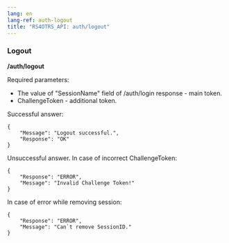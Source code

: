 ```yaml
---
lang: en
lang-ref: auth-logout
title: "RS4OTRS_API: auth/logout"
---
```


### Logout

**/auth/logout**

Required parameters:

- The value of "SessionName" field of /auth/login response - main token.
- ChallengeToken - additional token.

Successful answer:

```
{
    "Message": "Logout successful.",
    "Response": "OK"
}
```

Unsuccessful answer. In case of incorrect ChallengeToken:

```
{
    "Response": "ERROR",
    "Message": "Invalid Challenge Token!"
}
```

In case of error while removing session:

```
{
    "Response": "ERROR",
    "Message": "Can`t remove SessionID."
}
```
